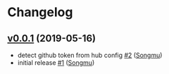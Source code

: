 # Changelog

## [v0.0.1](https://github.com/Songmu/gitconfig/compare/4fa6fbe62487...v0.0.1) (2019-05-16)

* detect github token from hub config [#2](https://github.com/Songmu/gitconfig/pull/2) ([Songmu](https://github.com/Songmu))
* initial release [#1](https://github.com/Songmu/gitconfig/pull/1) ([Songmu](https://github.com/Songmu))
